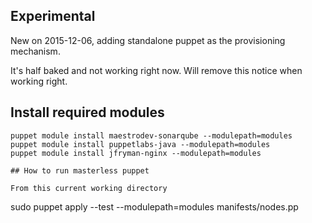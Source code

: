 ## Experimental

New on 2015-12-06, adding standalone puppet as the provisioning mechanism.

It's half baked and not working right now. Will remove this notice when working right.

## Install required modules

```
puppet module install maestrodev-sonarqube --modulepath=modules
puppet module install puppetlabs-java --modulepath=modules
puppet module install jfryman-nginx --modulepath=modules

## How to run masterless puppet

From this current working directory
```
sudo puppet apply --test --modulepath=modules manifests/nodes.pp
```
